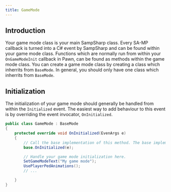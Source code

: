 ```yaml
---
title: GameMode
---
```


Introduction
------------
Your game mode class is your main SampSharp class. Every SA-MP callback is
turned into a C# event by SampSharp and can be found within your game mode
class. Functions which are normally run from within your `OnGameModeInit`
callback in Pawn, can be found as methods within the game mode class. You can
create a game mode class by creating a class which inherrits from `BaseMode`. In
general, you should only have one class which inherrits from `BaseMode`.

Initialization
--------------
The initialization of your game mode should generally be handled from within the
`Initialized` event. The easiest way to add behaviour to this
event is by overriding the event invocator, `OnInitialized`.

``` cs
public class GameMode : BaseMode
{
    protected override void OnInitialized(EvenArgs e)
    {
        // Call the base implementation of this method. The base implementation handles calling the Initialized event.
        base.OnInitialized(e);

        // Handle your game mode initialization here.
        SetGameModeText("My game mode");
        UsePlayerPedAnimations();
        // ...

    }
}
```

